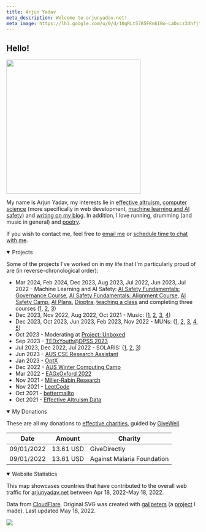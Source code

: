```yaml
---
title: Arjun Yadav
meta_description: Welcome to arjunyadav.net!
meta_image: https://lh3.google.com/u/0/d/10qRLt5785FRn6IBo-LaDxcz3dhfjYtaK=w2880-h1528-iv1
---
```


## Hello!

<img src="/Arjun.png" height="350px" />

My name is Arjun Yadav, my interests lie in [effective altruism](/blog/what-is-effective-altruism), [computer science](https://github.com/y-arjun-y) (more specifically in web development, [machine learning and AI safety](/notebook/)) and [writing on my blog](/blog/). In addition, I love running, drumming (and music in general) and [poetry](/poetry).

If you wish to contact me, feel free to [email me](https://www.bettermailto.com/user/620278e0561f820009d840d2) or [schedule time to chat with me](https://calendly.com/arjun-yadav).

<details open>
<summary>Projects</summary>

Some of the projects I've worked on in my life that I'm particularly proud of are (in reverse-chronological order):

- Mar 2024, Feb 2024, Dec 2023, Aug 2023, Jul 2022, Jun 2023, Jul 2022 - Machine Learning and AI Safety: [AI Safety Fundamentals: Governance Course](/projects#aisfg), [AI Safety Fundamentals: Alignment Course](/projects#aisfa), [AI Safety Camp](/projects#aisc2024), [AI Plans](/projects#ai-plans), [Dioptra](/projects#dioptra), [teaching a class](/projects#aaeclass) and completing three courses ([1](/projects#mathforml), [2](/projects#mlsafetycourse), [3](/projects#introml))
- Dec 2023, Nov 2022, Aug 2022, Oct 2021 - Music: ([1](/projects#gratis2023), [2](/projects#ukulele), [3](/projects#drums), [4](/projects#guitar))
- Dec 2023, Oct 2023, Jun 2023, Feb 2023, Nov 2022 - MUNs: ([1](/projects#dxbmun2023), [2](/projects#nmsmun), [3](/projects#gfsmun2023), [4](/projects#admun2023), [5](/projects#gfsmun2022))
- Oct 2023 - Moderating at [Project: Unboxed](/projects#projectunboxed)
- Sep 2023 - [TEDxYouth@DPSS 2023](/projects#tedx2023)
- Jul 2023, Dec 2022, Jul 2022 - SOLARIS: ([1](/projects#solaris-3), [2](/projects#solaris-2), [3](/projects#solaris-1))
- Jun 2023 - [AUS CSE Research Assistant](/projects#ausresearch)
- Jan 2023 - [OptX](/projects#optx)
- Dec 2022 - [AUS Winter Computing Camp](/projects#computingcamp2022)
- Mar 2022 - [EAGxOxford 2022](/projects#eagxoxford2022)
- Nov 2021 - [Miller-Rabin Research](/projects#millerrabin)
- Nov 2021 - [LeetCode](/projects#leetcode)
- Oct 2021 - [bettermailto](/projects#bettermailto)
- Oct 2021 - [Effective Altruism Data](/projects#eadata)

</details>

<details open>
<summary>My Donations</summary>

These are all my donations to [effective charities](https://www.givewell.org/charities/top-charities), guided by [GiveWell](https://www.givewell.org/).

| Date       | Amount    | Charity                    |
| ---------- | --------- | -------------------------- |
| 09/01/2022 | 13.61 USD | GiveDirectly               |
| 09/01/2022 | 13.61 USD | Against Malaria Foundation |

</details>

<details id="end" open>
<summary>Website Statistics</summary>

This map showcases countries that have contributed to the overall web traffic for [arjunyadav.net](/) between Apr 18, 2022-May 18, 2022.

Data from [CloudFlare](https://cloudflare.com). Original SVG was created with [gallpeters](https://gallpeters.vercel.app) (a [project](/projects/#gallpeters) I made). Last updated May 18, 2022.

<img src="/map.svg" />
</details>
